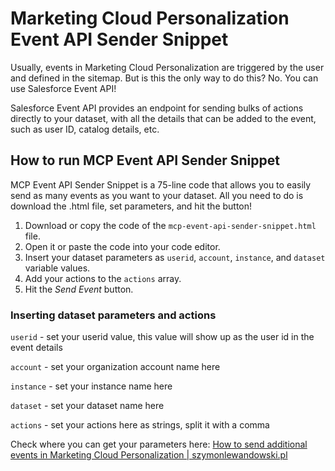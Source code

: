 # Marketing Cloud Personalization Event API Sender Snippet

Usually, events in Marketing Cloud Personalization are triggered by the user and defined in the sitemap. But is this the only way to do this? No. You can use Salesforce Event API!

Salesforce Event API provides an endpoint for sending bulks of actions directly to your dataset, with all the details that can be added to the event, such as user ID, catalog details, etc.

## How to run MCP Event API Sender Snippet

MCP Event API Sender Snippet is a 75-line code that allows you to easily send as many events as you want to your dataset. All you need to do is download the .html file, set parameters, and hit the button!

1. Download or copy the code of the `mcp-event-api-sender-snippet.html` file.
2. Open it or paste the code into your code editor.
3. Insert your dataset parameters as `userid`, `account`, `instance`, and `dataset` variable values.
4. Add your actions to the `actions` array.
5. Hit the *Send Event* button.

### Inserting dataset parameters and actions

`userid` - set your userid value, this value will show up as the user id in the event details

`account` - set your organization account name here

`instance` - set your instance name here

`dataset` - set your dataset name here

`actions` - set your actions here as strings, split it with a comma

Check where you can get your parameters here: [How to send additional events in Marketing Cloud Personalization | szymonlewandowski.pl](https://www.szymonlewandowski.pl/blog/marketing-cloud-personalization-send-events-using-sendevent-or-api)

